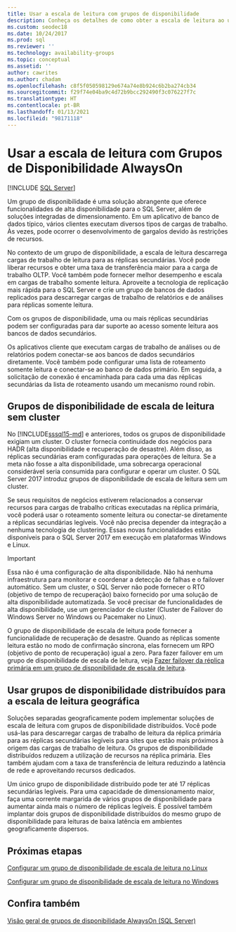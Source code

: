 ```yaml
---
title: Usar a escala de leitura com grupos de disponibilidade
description: Conheça os detalhes de como obter a escala de leitura ao usar grupos de disponibilidade Always On e como usar grupos de disponibilidade distribuídos para a escala de leitura geográfica.
ms.custom: seodec18
ms.date: 10/24/2017
ms.prod: sql
ms.reviewer: ''
ms.technology: availability-groups
ms.topic: conceptual
ms.assetid: ''
author: cawrites
ms.author: chadam
ms.openlocfilehash: c8f5f050598129e674a74e8b924c6b2ba274cb34
ms.sourcegitcommit: f29f74e04ba9c4d72b9bcc292490f3c076227f7c
ms.translationtype: HT
ms.contentlocale: pt-BR
ms.lasthandoff: 01/13/2021
ms.locfileid: "98171118"
---
```

# <a name="use-read-scale-with-always-on-availability-groups"></a>Usar a escala de leitura com Grupos de Disponibilidade AlwaysOn
[!INCLUDE [SQL Server](../../../includes/applies-to-version/sqlserver.md)]

Um grupo de disponibilidade é uma solução abrangente que oferece funcionalidades de alta disponibilidade para o SQL Server, além de soluções integradas de dimensionamento. Em um aplicativo de banco de dados típico, vários clientes executam diversos tipos de cargas de trabalho. Às vezes, pode ocorrer o desenvolvimento de gargalos devido às restrições de recursos. 

No contexto de um grupo de disponibilidade, a escala de leitura descarrega cargas de trabalho de leitura para as réplicas secundárias. Você pode liberar recursos e obter uma taxa de transferência maior para a carga de trabalho OLTP. Você também pode fornecer melhor desempenho e escala em cargas de trabalho somente leitura. Aproveite a tecnologia de replicação mais rápida para o SQL Server e crie um grupo de bancos de dados replicados para descarregar cargas de trabalho de relatórios e de análises para réplicas somente leitura.

Com os grupos de disponibilidade, uma ou mais réplicas secundárias podem ser configuradas para dar suporte ao acesso somente leitura aos bancos de dados secundários.

Os aplicativos cliente que executam cargas de trabalho de análises ou de relatórios podem conectar-se aos bancos de dados secundários diretamente. Você também pode configurar uma lista de roteamento somente leitura e conectar-se ao banco de dados primário. Em seguida, a solicitação de conexão é encaminhada para cada uma das réplicas secundárias da lista de roteamento usando um mecanismo round robin.

## <a name="read-scale-availability-groups-without-cluster"></a>Grupos de disponibilidade de escala de leitura sem cluster

No [!INCLUDE[sssql15-md](../../../includes/sssql16-md.md)] e anteriores, todos os grupos de disponibilidade exigiam um cluster. O cluster fornecia continuidade dos negócios para HADR (alta disponibilidade e recuperação de desastre). Além disso, as réplicas secundárias eram configuradas para operações de leitura. Se a meta não fosse a alta disponibilidade, uma sobrecarga operacional considerável seria consumida para configurar e operar um cluster. O SQL Server 2017 introduz grupos de disponibilidade de escala de leitura sem um cluster. 

Se seus requisitos de negócios estiverem relacionados a conservar recursos para cargas de trabalho críticas executadas na réplica primária, você poderá usar o roteamento somente leitura ou conectar-se diretamente a réplicas secundárias legíveis. Você não precisa depender da integração a nenhuma tecnologia de clustering. Essas novas funcionalidades estão disponíveis para o SQL Server 2017 em execução em plataformas Windows e Linux.

>[!IMPORTANT]
>Essa não é uma configuração de alta disponibilidade. Não há nenhuma infraestrutura para monitorar e coordenar a detecção de falhas e o failover automático. Sem um cluster, o SQL Server não pode fornecer o RTO (objetivo de tempo de recuperação) baixo fornecido por uma solução de alta disponibilidade automatizada. Se você precisar de funcionalidades de alta disponibilidade, use um gerenciador de cluster (Cluster de Failover do Windows Server no Windows ou Pacemaker no Linux).
>
>O grupo de disponibilidade de escala de leitura pode fornecer a funcionalidade de recuperação de desastre. Quando as réplicas somente leitura estão no modo de confirmação síncrona, elas fornecem um RPO (objetivo de ponto de recuperação) igual a zero. Para fazer failover em um grupo de disponibilidade de escala de leitura, veja [Fazer failover da réplica primária em um grupo de disponibilidade de escala de leitura](perform-a-planned-manual-failover-of-an-availability-group-sql-server.md#ReadScaleOutOnly).

## <a name="use-distributed-availability-groups-for-geographic-read-scale"></a>Usar grupos de disponibilidade distribuídos para a escala de leitura geográfica

Soluções separadas geograficamente podem implementar soluções de escala de leitura com grupos de disponibilidade distribuídos. Você pode usá-las para descarregar cargas de trabalho de leitura da réplica primária para as réplicas secundárias legíveis para sites que estão mais próximos à origem das cargas de trabalho de leitura. Os grupos de disponibilidade distribuídos reduzem a utilização de recursos na réplica primária. Eles também ajudam com a taxa de transferência de leitura reduzindo a latência de rede e aproveitando recursos dedicados.

Um único grupo de disponibilidade distribuído pode ter até 17 réplicas secundárias legíveis. Para uma capacidade de dimensionamento maior, faça uma corrente margarida de vários grupos de disponibilidade para aumentar ainda mais o número de réplicas legíveis. É possível também implantar dois grupos de disponibilidade distribuídos do mesmo grupo de disponibilidade para leituras de baixa latência em ambientes geograficamente dispersos.




## <a name="next-steps"></a>Próximas etapas

[Configurar um grupo de disponibilidade de escala de leitura no Linux](../../../linux/sql-server-linux-availability-group-configure-rs.md)

[Configurar um grupo de disponibilidade de escala de leitura no Windows](../../../database-engine/availability-groups/windows/configure-read-scale-availability-groups.md)

## <a name="see-also"></a>Confira também

 [Visão geral de grupos de disponibilidade AlwaysOn &#40;SQL Server&#41;](../../../database-engine/availability-groups/windows/overview-of-always-on-availability-groups-sql-server.md)
